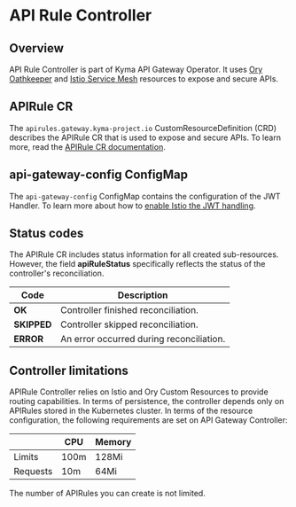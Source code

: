 # API Rule Controller

## Overview

API Rule Controller is part of Kyma API Gateway Operator. It uses [Ory Oathkeeper](https://www.ory.sh/docs/oathkeeper) and [Istio Service Mesh](https://istio.io/) resources to expose and secure APIs.

## APIRule CR

The `apirules.gateway.kyma-project.io` CustomResourceDefinition (CRD) describes the APIRule CR that is used to expose and secure APIs. To learn more, read the [APIRule CR documentation](./custom-resources/apirule/04-10-apirule-custom-resource.md).

## api-gateway-config ConfigMap

The `api-gateway-config` ConfigMap contains the configuration of the JWT Handler. To learn more about how to [enable Istio the JWT handling](./custom-resources/apirule/04-10-apirule-jwt-access-strategy.md).

## Status codes

The APIRule CR includes status information for all created sub-resources. However, the field **apiRuleStatus** specifically reflects the status of the controller's reconciliation.

| Code          | Description                               |
|---------------|-------------------------------------------|
| **OK**        | Controller finished reconciliation.       |
| **SKIPPED**   | Controller skipped reconciliation.        |
| **ERROR**     | An error occurred during reconciliation.  |


## Controller limitations

APIRule Controller relies on Istio and Ory Custom Resources to provide routing capabilities. In terms of persistence, the controller depends only on APIRules stored in the Kubernetes cluster.
In terms of the resource configuration, the following requirements are set on API Gateway Controller:

|          | CPU  | Memory |
|----------|------|--------|
| Limits   | 100m | 128Mi  |
| Requests | 10m  | 64Mi   |

The number of APIRules you can create is not limited. 